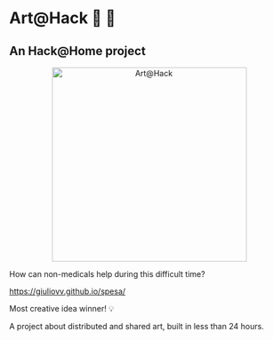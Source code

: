 # Art@Hack :art: :art:
## An Hack@Home project

<p align="center">
  <img src="https://giuliovv.github.io/spesa/static/media/logo.285086bb.svg" width="350" alt="Art@Hack">
</p>

How can non-medicals help during this difficult time?

https://giuliovv.github.io/spesa/

Most creative idea winner! :bulb:

A project about distributed and shared art, built in less than 24 hours.
